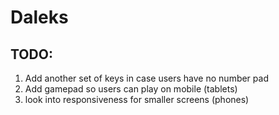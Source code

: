 # Daleks

## TODO:
1. Add another set of keys in case users have no number pad
2. Add gamepad so users can play on mobile (tablets)
3. look into responsiveness for smaller screens (phones)

